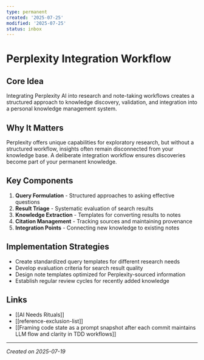 ```yaml
---
type: permanent
created: '2025-07-25'
modified: '2025-07-25'
status: inbox
---
```

# Perplexity Integration Workflow

## Core Idea
Integrating Perplexity AI into research and note-taking workflows creates a structured approach to knowledge discovery, validation, and integration into a personal knowledge management system.

## Why It Matters
Perplexity offers unique capabilities for exploratory research, but without a structured workflow, insights often remain disconnected from your knowledge base. A deliberate integration workflow ensures discoveries become part of your permanent knowledge.

## Key Components
1. **Query Formulation** - Structured approaches to asking effective questions
2. **Result Triage** - Systematic evaluation of search results
3. **Knowledge Extraction** - Templates for converting results to notes
4. **Citation Management** - Tracking sources and maintaining provenance
5. **Integration Points** - Connecting new knowledge to existing notes

## Implementation Strategies
- Create standardized query templates for different research needs
- Develop evaluation criteria for search result quality
- Design note templates optimized for Perplexity-sourced information
- Establish regular review cycles for recently added knowledge

## Links
- [[AI Needs Rituals]]
- [[reference-exclusion-list]]
- [[Framing code state as a prompt snapshot after each commit maintains LLM flow and clarity in TDD workflows]]

---

*Created on 2025-07-19*
